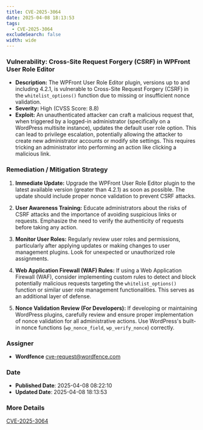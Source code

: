 ```yaml
---
title: CVE-2025-3064
date: 2025-04-08 18:13:53
tags:
  - CVE-2025-3064
excludeSearch: false
width: wide
---
```


### Vulnerability: Cross-Site Request Forgery (CSRF) in WPFront User Role Editor

*   **Description:** The WPFront User Role Editor plugin, versions up to and including 4.2.1, is vulnerable to Cross-Site Request Forgery (CSRF) in the `whitelist_options()` function due to missing or insufficient nonce validation.
*   **Severity:** High (CVSS Score: 8.8)
*   **Exploit:** An unauthenticated attacker can craft a malicious request that, when triggered by a logged-in administrator (specifically on a WordPress multisite instance), updates the default user role option. This can lead to privilege escalation, potentially allowing the attacker to create new administrator accounts or modify site settings. This requires tricking an administrator into performing an action like clicking a malicious link.

### Remediation / Mitigation Strategy

1.  **Immediate Update:** Upgrade the WPFront User Role Editor plugin to the latest available version (greater than 4.2.1) as soon as possible. The update should include proper nonce validation to prevent CSRF attacks.

2.  **User Awareness Training:** Educate administrators about the risks of CSRF attacks and the importance of avoiding suspicious links or requests. Emphasize the need to verify the authenticity of requests before taking any action.

3.  **Monitor User Roles:** Regularly review user roles and permissions, particularly after applying updates or making changes to user management plugins. Look for unexpected or unauthorized role assignments.

4.  **Web Application Firewall (WAF) Rules:** If using a Web Application Firewall (WAF), consider implementing custom rules to detect and block potentially malicious requests targeting the `whitelist_options()` function or similar user role management functionalities. This serves as an additional layer of defense.

5.  **Nonce Validation Review (For Developers):** If developing or maintaining WordPress plugins, carefully review and ensure proper implementation of nonce validation for all administrative actions. Use WordPress's built-in nonce functions (`wp_nonce_field`, `wp_verify_nonce`) correctly.

### Assigner
- **Wordfence** <cve-request@wordfence.com>

### Date
- **Published Date**: 2025-04-08 08:22:10
- **Updated Date**: 2025-04-08 18:13:53

### More Details
[CVE-2025-3064](https://www.cvedetails.com/cve/CVE-2025-3064)